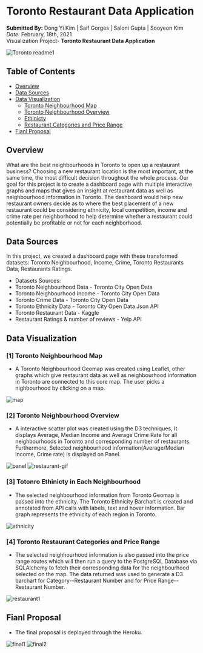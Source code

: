 # Toronto Restaurant Data Application

**Submitted By:** Dong Yi Kim | Saif Gorges | Saloni Gupta | Sooyeon Kim </br>
_Date_: February, 18th, 2021\
Visualization Project- **Toronto Restaurant Data Application** <br/>

![Toronto readme1](./Toronto-Analysis-Heroku/static/css/Images/toronto_readme1.jpg)

## Table of Contents
  * [Overview](#overview)
  * [Data Sources](#data-sources)
  * [Data Visualization](#data-visualization)
    * [Toronto Neighbourhood Map](#map)
    * [Toronto Neighbourhood Overview](#interactive-map)
    * [Ethinicty](#ethnicity)
    * [Restaurant Categories and Price Range ](#restaurant2)
  * [Fianl Proposal](#final-proposal)

## <a name="overview"></a>Overview
What are the best neighbourhoods in Toronto to open up a restaurant business? Choosing a new restaurant location is the most important, at the same time, the most difficult decision throughout the whole process. Our goal for this project is to create a dashboard page with multiple interactive graphs and maps that gives an insight at restaurant data as well as neighbourhood information in Toronto. The dashboard would help new restaurant owners decide as to where the best placement of a new restaurant could be considering ethnicity, local competition, income and crime rate per neighborhood to help determine whether a restaurant could potentially be profitable or not for each neighborhood.

## <a name="data-sources"></a>Data Sources
In this project, we created a dashboard page with these transformed datasets: Toronto Neighbourhood, Income, Crime, Toronto Restaurants Data, Restaurants Ratings. 
 
 * Datasets Sources:   
  * Toronto Neighbourhood Data - Toronto City Open Data
  * Toronto Neighbourhood Income - Toronto City Open Data
  * Toronto Crime Data - Toronto City Open Data
  * Toronto Ethnicity Data - Toronto City Open Data Json API
  * Toronto Restaurant Data - Kaggle
  * Restaurant Ratings & number of reviews - Yelp API
  
  ## <a name="data-visualization"></a>Data Visualization
  ### [1] <a name="map"></a>Toronto Neighbourhood Map 
  * A Toronto Neighbourhood Geomap was created using Leaflet, other graphs which give restaurant data as well as neighbourhood information in Toronto are connected to this core map. The user picks a nighbourhood by clicking on a map.   
  
  ![map](./Toronto-Analysis-Heroku/static/css/Images/map.gif)
  
  ### [2] <a name="interactive-map"></a>Toronto Neighbourhood Overview 
  * A interactive scatter plot was created using the D3 techniques, It displays Average, Median Income and Average Crime Rate for all neighbourhoods in Toronto and corresponding number of restaurants. Furthermore, Selected neighbourhood information(Average/Median income, Crime rate) is displayed on Panel.
  
  ![panel](./Toronto-Analysis-Heroku/static/css/Images/panel.jpg) ![restaurant-gif](./Toronto-Analysis-Heroku/static/css/Images/restaurant-gif.gif) 
  
  ### [3] <a name="ethnicity"></a>Totonro Ethinicty in Each Neighbourhood 
  * The selected neighbourhood information from Toronto Geomap is passed into the ethnicity. The Toronto Ethnicity Barchart is created and annotated from API calls with labels, text and hover information. Bar graph represents the ethnicity of each region in Toronto. 
  
  ![ethnicity](./Toronto-Analysis-Heroku/static/css/Images/ethnicity.gif)
  
  ### [4] <a name="restaurant2"></a>Toronto Restaurant Categories and Price Range 
  * The selected neighhourhood information is also passed into the price range routes which will then run a query to the PostgreSQL Database via SQLAlchemy to fetch their corresponding data for the neighbourhood selected on the map. The data returned was used to generate a D3 barchart for Category--Restaurant Number and for Price Range--Restaurant Number.
  
  ![restaurant1](./Toronto-Analysis-Heroku/static/css/Images/restaurant1.gif)
  
  ## <a name="final-proposal"></a>Fianl Proposal
  * The final proposal is deployed through the Heroku.
  
  ![final1](./Toronto-Analysis-Heroku/static/css/Images/final1.JPG)
  ![final2](./Toronto-Analysis-Heroku/static/css/Images/final2.JPG)
  
 
